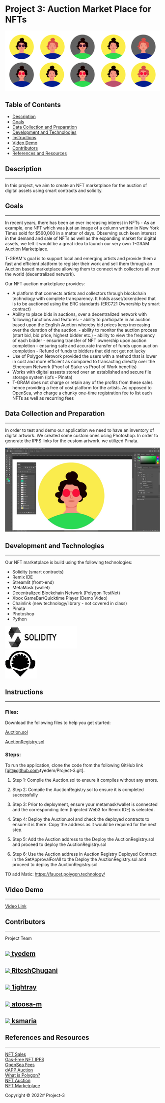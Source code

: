 # Project 3: Auction Market Place for NFTs
![alt=""](NFTImages/BANNER2.png)</br>
## Table of Contents
* [Description](#description)
* [Goals](#project-goals)
* [Data Collection and Preparation](#data-collection-and-preparation)
* [Development and Technologies](#development-and-technologies)
* [Instructions](#instructions)
* [Video Demo](#video-demo)
* [Contributors](#contributors)
* [References and Resources](#references-and-resources)



## Description
---
In this project, we aim to create an NFT marketplace for the auction of digital assets using smart contracts and solidity.

## Goals
---
In recent years, there has been an ever increasing interest in NFTs - As an example, one NFT which was just an image of a column written in New York Times sold for $560,000 in a matter of days. Observing such keen interest in the demand and sale of NFTs as well as the expanding market for digital assets, we felt it would be a great idea to launch our very own T-GRAM Auction Marketplace. 

T-GRAM's goal is to support local and emerging artists and provide them a fast and efficient platform to register their work and sell them through an Auction based marketplace allowing them to connect with collectors all over the world (decentralized network).

Our NFT auction marketplace provides:
* A platform that connects artists and collectors through blockchain technology with complete transparency. It holds asset/token/deed that is to be auctioned using the ERC standards (ERC721 Ownership by smart contract)
* Ability to place bids in auctions, over a decentralized network with following functions and features:
        - ability to participate in an auction based upon the English Auction whereby bid prices keep increasing over the duration of the auction.
        - ability to monitor the auction process (start bid, bid price, highest bidder etc.)
        - ability to view the frequency of each bidder
        - ensuring transfer of NFT ownership upon auction completion
        - ensuring safe and accurate transfer of funds upon auction completion
        - Refund of funds to bidders that did not get not lucky
* Use of Polygon Network provided the users with a method that is lower in cost and more efficient as compared to transacting directly over the Ethereum Network (Proof of Stake vs Proof of Work benefits)
* Works with digital assests stored over an established and secure file storage system (ipfs - Pinata)
* T-GRAM does not charge or retain any of the profits from these sales hence providing a free of cost platform for the artists. As opposed to OpenSea, who charge a chunky one-time registration fee to list each NFTs as well as recurring fees


## Data Collection and Preparation
---

In order to test and demo our application we need to have an inventory of digital artwork. We created some custom ones using Photoshop. In order to generate the IPFS links for the custom artwork, we utilized Pinata. 

![alt=""](Images/creation_image.jpg)</br>

## Development and Technologies
---

Our NFT marketplace is build using the following technologies: 
* Solidity (smart contracts)
* Remix IDE
* Streamlit (front-end)
* MetaMask (wallet)
* Decentralized Blockchain Network (Polygon TestNet)
* Xbox GameBar/Quicktime Player (Demo Video)
* Chainlink (new technology/library - not covered in class)
* Pinata
* Photoshop
* Python

![alt=""](Images/solidity_image.png)</br>
![alt=""](Images/remix_image.png)</br>


## Instructions
---
### Files:
Download the following files to help you get started:

[Auction.sol](./Auction.sol)

[AuctionRegistry.sol](./AuctionRegistry.sol)

### Steps:

To run the application, clone the code from the following GitHub link [git@github.com:tyedem/Project-3.git]. 

1. Step 1: Compile the Auction.sol to ensure it compiles without any errors. 

2. Step 2: Compile the AuctionRegistry.sol to ensure it is completed successfully

3. Step 3: Prior to deployment, ensure your metamask/wallet is connected and the corresponding item (Injected Web3 for Remix IDE) is selected.

4. Step 4: Deploy the Auction.sol and check the deployed contracts to ensure it is there. Copy the address as it would be required for the next step.

5. Step 5: Add the Auction address to the Deploy the AuctionRegistry.sol and proceed to deploy the AuctionRegistry.sol

6. Step 6: Use the Auction address in Auction Registry Deployed Contract in the SetApprovalForAll  to the Deploy the AuctionRegistry.sol and proceed to deploy the AuctionRegistry.sol

TO add Matic: https://faucet.polygon.technology/

## Video Demo
---
[Video Link](./Images/Demo)



## Contributors
---
Project Team

<h2><a href="https://github.com/tyedem"><img src="https://avatars.githubusercontent.com/u/90783116?v=4" width=60 /> tyedem</a></h2>

<h2><a href="https://github.com/RiteshChugani"><img src="https://avatars.githubusercontent.com/u/93497343?s=60&" /> RiteshChugani</a></h2>

<h2><a href="https://github.com/1ightray"><img src="https://avatars.githubusercontent.com/u/93296496?v=4" width=60/> 1ightray</a></h2>

<h2><a href="https://github.com/atoosa-m"><img src="https://avatars.githubusercontent.com/u/93611442?v=4" width=60/> atoosa-m</a></h2>

<h2><a href="https://github.com/ksmaria"><img src="https://avatars.githubusercontent.com/u/93277973?s=60&v=4" /> ksmaria</a></h2>


## References and Resources
---
[NFT Sales](https://www.nytimes.com/2021/03/26/technology/nft-sale.html)</br>
[Gas-Free NFT IPFS](https://opensea.io/blog/announcements/decentralizing-nft-metadata-on-opensea/)</br>
[OpenSea Fees](https://support.opensea.io/hc/en-us/articles/1500006315941-What-are-gas-fees-on-Ethereum-)</br>
[dAPP Auction](https://github.com/sbwengineer/auction-dapp-solidity-vue)</br>
[What is Polygon?](https://www.wealthsimple.com/en-ca/learn/what-is-polygon?utm_term=&matchtype=&campaign=16685794737&adgroup=138618658447&gclid=CjwKCAjwx46TBhBhEiwArA_DjH4oks3iZWEumuZnRH1iTbVFVlwNUI9OVcZhZeqe6JPyX30xUS4fChoCJxQQAvD_BwE#the_problem_with_ethereum)</br>
[NFT Auction](https://github.com/techwithtim/Solidity-NFT-Auction)</br>
[NFT Marketplace](https://betterprogramming.pub/solidity-contracts-for-an-nft-marketplace-5a706bb94486)</br>



Copyright © 2022# Project-3
